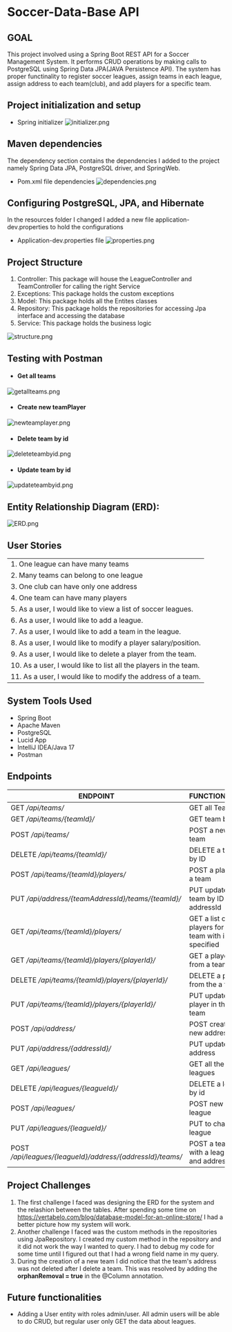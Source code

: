 # Soccer-Data-Base API

## GOAL


This project involved using a Spring Boot REST API for a Soccer Management System. It performs CRUD operations by making calls to PostgreSQL using Spring Data JPA(JAVA Persistence API). The system has proper functinality to register soccer leagues, assign teams in each league, assign address to each team(club), and add players for a specific team. 



## Project initialization and setup
- Spring initializer
![initializer.png](images/initializer.png)
## Maven dependencies
The dependency section contains the dependencies I added to the project namely Spring Data JPA, PostgreSQL driver, and SpringWeb.
- Pom.xml file dependencies
![dependencies.png](images/dependencies.png)

## Configuring PostgreSQL, JPA, and Hibernate
In the resources folder I changed I added a new file application-dev.properties to hold the configurations
- Application-dev.properties file
![properties.png](images/properties.png)

## Project Structure
1.  Controller: This package will house the LeagueController and TeamController for calling the right Service
2.  Exceptions: This package holds the custom exceptions
3.  Model: This package holds all the Entites classes
4.  Repository: This package holds the repositories for accessing Jpa interface and accessing the database
5.  Service: This package holds the business logic

![structure.png](images/structure.png)

## Testing with Postman 
- #### Get all teams

![getallteams.png](images/getallteams.png)

- #### Create new teamPlayer
![newteamplayer.png](images/newteamplayer.png)

- #### Delete team by id
![deleteteambyid.png](images/deleteteambyid.png)

- #### Update team by id
![updateteambyid.png](images/updateteambyid.png)
## Entity Relationship Diagram (ERD):

![ERD.png](images/ERD.png)

## User Stories

| |
| --- |
|1. One league can have many teams
|2. Many teams can belong to one league
|3. One club can have only one address
|4. One team can have many players
|5. As a user, I would like to view a list of soccer leagues.
|6. As a user, I would like to add a league.
|7. As a user, I would like to add a team in the league.
|8. As a user, I would like to modify a player salary/position.
|9. As a user, I would like to delete a player from the team.
|10. As a user, I would like to list all the players in the team.
|11. As a user, I would like to modify the address of a team.

## System Tools Used

- Spring Boot
- Apache Maven
- PostgreSQL
- Lucid App
- IntelliJ IDEA/Java 17
- Postman

## Endpoints

| ENDPOINT | FUNCTIONALITY |
| --- | :--- |
| GET _/api/teams/_ | GET all Teams
| GET _/api/teams/{teamId}/_ | GET team by ID
| POST _/api/teams/_ | POST a new team
| DELETE _/api/teams/{teamId}/_ | DELETE a team by ID
| POST _/api/teams/{teamId}/players/_ | POST a player in a team
| PUT _/api/address/{teamAddressId}/teams/{teamId}/_ | PUT update a team by ID and addressId
| GET _/api/teams/{teamId}/players/_ | GET a list of players for the team with id specified
| GET _/api/teams/{teamId}/players/{playerId}/_ | GET a player from a team
| DELETE _/api/teams/{teamId}/players/{playerId}/_ | DELETE a player from the a team
| PUT _/api/teams/{teamId}/players/{playerId}/_ | PUT update a player in the team
| POST _/api/address/_ | POST create a new address
| PUT _/api/address/{addressId}/_ | PUT update an address
| GET _/api/leagues/_ | GET all the leagues
| DELETE _/api/leagues/{leagueId}/_ | DELETE a league by id
| POST _/api/leagues/_ | POST new league
| PUT _/api/leagues/{leagueId}/_ | PUT to change a league
| POST _/api/leagues/{leagueId}/address/{addressId}/teams/_ | POST a team with a league id and address id

## Project Challenges
1. The first challenge I faced was designing the ERD for the system and the relashion between the tables. After spending some time on https://vertabelo.com/blog/database-model-for-an-online-store/ I had a better picture how my system will work.
2. Another challenge I faced was the custom methods in the repositories using JpaRepository. I created my custom method in the  repository and it did not work the way I wanted to query. I had to debug my code for some time until I figured out that I had a wrong field name in my query.
3. During the creation of a new team I did notice that the team's address was not deleted after I delete a team. This was resolved by adding the **orphanRemoval = true** in the @Column annotation. 

## Future functionalities
- Adding a User entity with roles admin/user. All admin users will be able to do CRUD, but regular user only GET the data about leagues.
